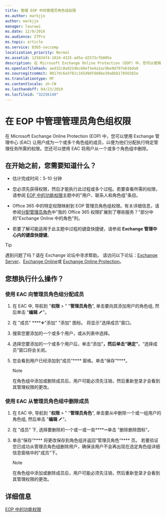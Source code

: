 ```yaml
---
title: 管理 EOP 中的管理员角色组权限
ms.author: markjjo
author: markjjo
manager: laurawi
ms.date: 12/9/2016
ms.audience: ITPro
ms.topic: article
ms.service: O365-seccomp
localization_priority: Normal
ms.assetid: 125834f4-1024-4325-ad5a-d2573cfb005e
description: 在 Microsoft Exchange Online Protection (EOP) 中，您可以使用 Exchange 管理中心 (EAC) 让用户成为一个或多个角色组的成员，以便为他们分配执行特定管理任务所需的权限。您还可以使用 EAC 将用户从一个或多个角色组中删除。
ms.openlocfilehash: aed32c8a9224bc60ef3e4a1ac9be9d797e61bda8
ms.sourcegitcommit: 0017dc6a5f81c165d9dfd88be39a6bb17856582e
ms.translationtype: MT
ms.contentlocale: zh-CN
ms.lasthandoff: 04/23/2019
ms.locfileid: "32256140"
---
```

# <a name="manage-admin-role-group-permissions-in-eop"></a>在 EOP 中管理管理员角色组权限
  
在 Microsoft Exchange Online Protection (EOP) 中，您可以使用 Exchange 管理中心 (EAC) 让用户成为一个或多个角色组的成员，以便为他们分配执行特定管理任务所需的权限。您还可以使用 EAC 将用户从一个或多个角色组中删除。
  
## <a name="what-do-you-need-to-know-before-you-begin"></a>在开始之前，您需要知道什么？

- 估计完成时间：5-10 分钟
    
- 您必须先获得权限，然后才能执行此过程或多个过程。若要查看所需的权限，请参阅 [EOP 中的功能权限](feature-permissions-in-eop.md)主题中的"用户、联系人和角色组"条目。 
    
- Office 365 中的特定权限映射到 EOP 管理员角色组权限。有关详细信息，请参阅[分配管理员角色](https://go.microsoft.com/fwlink/p/?LinkId=286708)中"我的 Office 365 权限扩展到了哪些服务？"部分中的"Exchange Online 中的角色"列。
    
- 若要了解可能适用于此主题中过程的键盘快捷键，请参阅 **Exchange 管理中心内的键盘快捷键**。
    
> [!TIP]
> 遇到问题了吗？请在 Exchange 论坛中寻求帮助。 请访问以下论坛：[Exchange Server](https://go.microsoft.com/fwlink/p/?linkId=60612)、[Exchange Online](https://go.microsoft.com/fwlink/p/?linkId=267542)或 [Exchange Online Protection](https://go.microsoft.com/fwlink/p/?linkId=285351)。 
  
## <a name="what-do-you-want-to-do"></a>您想执行什么操作？

### <a name="use-the-eac-to-assign-members-to-admin-role-groups"></a>使用 EAC 向管理员角色组分配成员

1. 在 EAC 中, 导航到 "**权限** \> " "**管理员角色**", 单击要向其添加用户的角色组, 然后单击 "**编辑** ![编辑图标](../media/ITPro-EAC-EditIcon.gif)"。
    
2. 在 "成员" ****![下, 单击](../media/ITPro-EAC-AddIcon.gif)"添加" "添加" 图标。 将显示"选择成员"窗口。
    
3. 搜索您要添加的一个或多个用户，或从列表中选择。
    
4. 选择您要添加的一个或多个用户后，单击“添加”****，然后单击“确定”****。“选择成员”窗口将会关闭。
    
5. 您会看到用户已经添加到“成员”**** 窗格。单击“保存”****。
    
    > [!NOTE]
    > 在角色组中添加或删除成员后，用户可能必须先注销，然后重新登录才会看到其管理权限的更改。 
  
### <a name="use-the-eac-to-remove-members-from-admin-role-groups"></a>使用 EAC 从管理员角色组中删除成员

1. 在 EAC 中, 导航到 "**权限** \> " "**管理员角色**", 单击要从中删除一个或一组用户的角色组, 然后单击 "**编辑** ![编辑图标](../media/ITPro-EAC-EditIcon.gif)"。
    
2. 在 "成员" 下, 选择要删除的一个或一或一些****![用户, 然后](../media/ITPro-EAC-RemoveIcon.gif)单击 "删除删除图标"。
    
3. 单击“保存”**** 将更改保存到角色组并返回“管理员角色”**** 页。 若要验证您已成功从管理员角色组删除用户，确保该用户不会再出现在选定角色组详细信息窗格中的"成员"下。 
    
    > [!NOTE]
    > 在角色组中添加或删除成员后，用户可能必须先注销，然后重新登录才会看到其管理权限的更改。 
  
## <a name="for-more-information"></a>详细信息

[EOP 中的功能权限](feature-permissions-in-eop.md)
  


